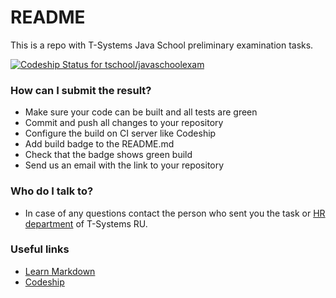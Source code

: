 # README #

This is a repo with T-Systems Java School preliminary examination tasks.

[ ![Codeship Status for tschool/javaschoolexam](https://app.codeship.com/projects/a9af8940-d130-0134-89a6-5e8aaaa2a5a2/status?branch=master)](https://app.codeship.com/projects/201451)


### How can I submit the result?  ###

* Make sure your code can be built and all tests are green
* Commit and push all changes to your repository
* Configure the build on CI server like Codeship
* Add build badge to the README.md
* Check that the badge shows green build
* Send us an email with the link to your repository

### Who do I talk to? ###

* In case of any questions contact the person who sent you the task or [HR department](mailto:job@t-systems.ru) of T-Systems RU.

### Useful links ###

* [Learn Markdown](https://bitbucket.org/tutorials/markdowndemo)
* [Codeship](https://codeship.com)